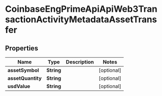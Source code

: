 
# CoinbaseEngPrimeApiApiWeb3TransactionActivityMetadataAssetTransfer

## Properties
Name | Type | Description | Notes
------------ | ------------- | ------------- | -------------
**assetSymbol** | **String** |  |  [optional]
**assetQuantity** | **String** |  |  [optional]
**usdValue** | **String** |  |  [optional]



